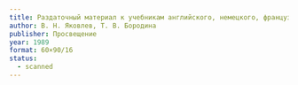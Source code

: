 ```yaml
---
title: Раздаточный материал к учебникам английского, немецкого, французского, испанского языков, 5 класс
author: В. Н. Яковлев, Т. В. Бородина
publisher: Просвещение
year: 1989
format: 60×90/16
status:
  - scanned
---
```

